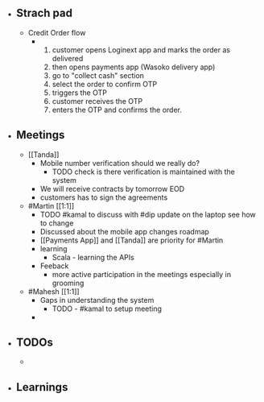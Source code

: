 - ## Strach pad
	- Credit Order flow
		- 1. customer opens Loginext app and marks the order as delivered
		  2. then opens payments app (Wasoko delivery app) 
		  3. go to "collect cash"  section
		  4. select the order to confirm OTP
		  5. triggers the OTP
		  6. customer receives the OTP
		  7. enters the OTP and confirms the order.
- ## Meetings
	- [[Tanda]]
		- Mobile number verification should we really do?
			- TODO check is there verification is maintained with the system
		- We will receive contracts by tomorrow EOD
		- customers has to sign the agreements
	- #Martin [[1:1]]
		- TODO #kamal to discuss with #dip update on the laptop see how to change
		- Discussed about the mobile app changes roadmap
		- [[Payments App]] and [[Tanda]] are priority for #Martin
		- learning
			- Scala - learning the APIs
		- Feeback
			- more active participation in the meetings especially in grooming
	- #Mahesh [[1:1]]
		- Gaps in understanding the system
			- TODO  - #kamal to setup meeting
		-
- ## TODOs
	-
- ## Learnings